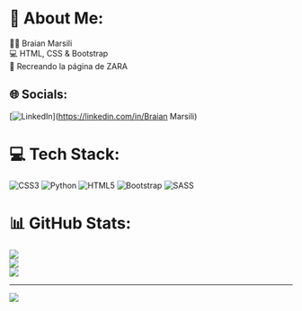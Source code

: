 # 💫 About Me:
👨‍💻 Braian Marsili<br>💻 HTML, CSS & Bootstrap<br>👔 Recreando la página de ZARA


## 🌐 Socials:
[![LinkedIn](https://img.shields.io/badge/LinkedIn-%230077B5.svg?logo=linkedin&logoColor=white)](https://linkedin.com/in/Braian Marsili) 

# 💻 Tech Stack:
![CSS3](https://img.shields.io/badge/css3-%231572B6.svg?style=for-the-badge&logo=css3&logoColor=white) ![Python](https://img.shields.io/badge/python-3670A0?style=for-the-badge&logo=python&logoColor=ffdd54) ![HTML5](https://img.shields.io/badge/html5-%23E34F26.svg?style=for-the-badge&logo=html5&logoColor=white) ![Bootstrap](https://img.shields.io/badge/bootstrap-%23563D7C.svg?style=for-the-badge&logo=bootstrap&logoColor=white) ![SASS](https://img.shields.io/badge/SASS-hotpink.svg?style=for-the-badge&logo=SASS&logoColor=white)
# 📊 GitHub Stats:
![](https://github-readme-stats.vercel.app/api?username=BraMarsili&theme=dark&hide_border=false&include_all_commits=false&count_private=false)<br/>
![](https://github-readme-streak-stats.herokuapp.com/?user=BraMarsili&theme=dark&hide_border=false)<br/>
![](https://github-readme-stats.vercel.app/api/top-langs/?username=BraMarsili&theme=dark&hide_border=false&include_all_commits=false&count_private=false&layout=compact)

---
[![](https://visitcount.itsvg.in/api?id=BraMarsili&icon=0&color=0)](https://visitcount.itsvg.in)

<!-- Proudly created with GPRM ( https://gprm.itsvg.in ) -->

